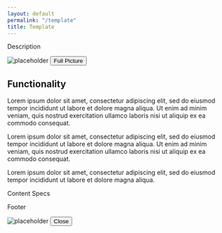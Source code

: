 ```yaml
---
layout: default
permalink: "/template"
title: Template
---
```

<html>
    <head>
        <meta charset="UTF-8">
        <link rel="stylesheet" href="/assets/css/temp.css">
    </head>
    <body>
        <div class="description">
        <p>Description</p>
        </div>
        <section class="section">
            <div class="image_screenshot">
                <img src="https://via.placeholder.com/50" alt="placeholder" class="responsive">
                <button id="open">Full Picture</button>
            </div>
            <div class="functionality">
                <h2>Functionality</h2>
                <p>Lorem ipsum dolor sit amet, consectetur adipiscing elit, sed do eiusmod tempor incididunt ut labore et dolore magna aliqua. Ut enim ad minim veniam, quis nostrud exercitation ullamco laboris nisi ut aliquip ex ea commodo consequat.</p>
                <p>Lorem ipsum dolor sit amet, consectetur adipiscing elit, sed do eiusmod tempor incididunt ut labore et dolore magna aliqua. Ut enim ad minim veniam, quis nostrud exercitation ullamco laboris nisi ut aliquip ex ea commodo consequat.</p>
                <p>Lorem ipsum dolor sit amet, consectetur adipiscing elit, sed do eiusmod tempor incididunt ut labore et dolore magna aliqua.</p>
            </div>
        </section>
        <div class="specs">
            <p> Content Specs </p>
        </div>
        <footer>
        <p>Footer</p>
        </footer>
        <div class="modal__container" id="modal__container">
            <div class="modal">
                <img src="https://via.placeholder.com/160" alt="placeholder" class="responsive">
                <button id="close">Close</button>
            </div>
        </div>
        <script>
            const open = document.getElementById('open');
            const modal__container = document.getElementById('modal__container');
            const close = document.getElementById('close');
            open.addEventListener('click',()=>{
                modal__container.classList.add('show');
            });
            close.addEventListener('click',()=>{
                modal__container.classList.remove('show');
            });
        </script>
    </body>
</html>